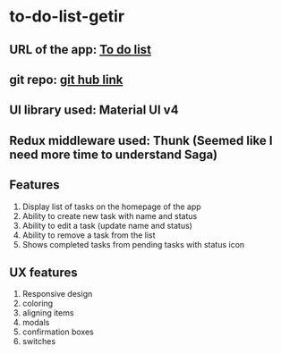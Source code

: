 # to-do-list-getir

## URL of the app: [To do list](https://to-do-list-getir.herokuapp.com/#/)
## git repo: [git hub link](https://github.com/manohar52/to-do-list-getir)
## UI library used: Material UI v4
## Redux middleware used: Thunk (Seemed like I need more time to understand Saga)

## Features
1. Display list of tasks on the homepage of the app
2. Ability to create new task with name and status
3. Ability to edit a task (update name and status)
4. Ability to remove a task from the list
5. Shows completed tasks from pending tasks with status icon

## UX features
1. Responsive design 
2. coloring
3. aligning items
4. modals
5. confirmation boxes
6. switches
